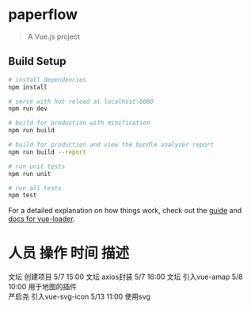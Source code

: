 # paperflow

> A Vue.js project

## Build Setup

``` bash
# install dependencies
npm install

# serve with hot reload at localhost:8080
npm run dev

# build for production with minification
npm run build

# build for production and view the bundle analyzer report
npm run build --report

# run unit tests
npm run unit

# run all tests
npm test
```

For a detailed explanation on how things work, check out the [guide](http://vuejs-templates.github.io/webpack/) and [docs for vue-loader](http://vuejs.github.io/vue-loader).

# 人员         操作               时间              描述
  文坛         创建项目            5/7  15:00
  文坛         axios封装           5/7  16:00
  文坛         引入vue-amap        5/8  10:00        用于地图的插件  
  严启尧       引入vue-svg-icon    5/13 11:00        使用svg
  